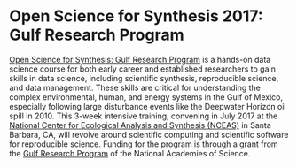 # Open Science for Synthesis 2017: Gulf Research Program

[Open Science for Synthesis: Gulf Research Program](https://www.nceas.ucsb.edu/OSS2017) is a hands-on data science course for both early 
career and established researchers to gain skills in data science, including scientific synthesis, reproducible science, and 
data management. These skills are critical for understanding the complex environmental, human, and energy systems in the Gulf of Mexico, 
especially following large disturbance events like the Deepwater Horizon oil spill in 2010. This 3-week intensive training, convening in 
July 2017 at the [National Center for Ecological Analysis and Synthesis (NCEAS)](https://www.nceas.ucsb.edu) in Santa Barbara, CA, will 
revolve around scientific computing and scientific software for reproducible science. Funding for the program is through a grant from the 
[Gulf Research Program](http://www.nationalacademies.org/gulf/about/) of the National Academies of Science.
